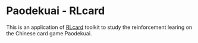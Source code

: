 # Paodekuai - RLcard

This is an application of [RLcard](http://www.rlcard.org) toolkit to study the reinforcement learing on
the Chinese card game Paodekuai.